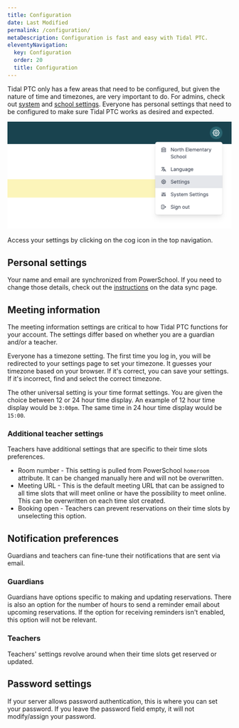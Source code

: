 ```yaml
---
title: Configuration
date: Last Modified
permalink: /configuration/
metaDescription: Configuration is fast and easy with Tidal PTC.
eleventyNavigation:
  key: Configuration
  order: 20
  title: Configuration
---
```


Tidal PTC only has a few areas that need to be configured, but given the nature of time and timezones, are very important to do. For admins, check out [system](/setup/self-hosted/#configuration) and [school settings](/configuration/schools/). Everyone has personal settings that need to be configured to make sure Tidal PTC works as desired and expected.

![Settings](/content/images/settings.png)

Access your settings by clicking on the cog icon in the top navigation.

## Personal settings

Your name and email are synchronized from PowerSchool. If you need to change those details, check out the [instructions](/authentication/data-sync/#what-happens-if-your-email-changes%3F) on the data sync page.

## Meeting information

The meeting information settings are critical to how Tidal PTC functions for your account. The settings differ based on whether you are a guardian and/or a teacher.

Everyone has a timezone setting. The first time you log in, you will be redirected to your settings page to set your timezone. It guesses your timezone based on your browser. If it's correct, you can save your settings. If it's incorrect, find and select the correct timezone.

The other universal setting is your time format settings. You are given the choice between 12 or 24 hour time display. An example of 12 hour time display would be `3:00pm`. The same time in 24 hour time display would be `15:00`.

### Additional teacher settings

Teachers have additional settings that are specific to their time slots preferences.

- Room number - This setting is pulled from PowerSchool `homeroom` attribute. It can be changed manually here and will not be overwritten.
- Meeting URL - This is the default meeting URL that can be assigned to all time slots that will meet online or have the possibility to meet online. This can be overwritten on each time slot created.
- Booking open - Teachers can prevent reservations on their time slots by unselecting this option.

## Notification preferences

Guardians and teachers can fine-tune their notifications that are sent via email.

### Guardians

Guardians have options specific to making and updating reservations. There is also an option for the number of hours to send a reminder email about upcoming reservations. If the option for receiving reminders isn't enabled, this option will not be relevant.

### Teachers

Teachers' settings revolve around when their time slots get reserved or updated.

## Password settings

If your server allows password authentication, this is where you can set your password. If you leave the password field empty, it will not modify/assign your password.
